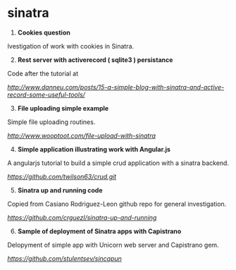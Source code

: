 sinatra
=======

1. **Cookies question**

  Ivestigation of work with cookies in Sinatra.

2. **Rest server with activerecord ( sqlite3 ) persistance**

  Code after the tutorial at

  *http://www.danneu.com/posts/15-a-simple-blog-with-sinatra-and-active-record-some-useful-tools/*

3. **File uploading simple example**

  Simple file uploading routines.

  *http://www.wooptoot.com/file-upload-with-sinatra*

4. **Simple application illustrating work with Angular.js**

  A angularjs tutorial to build a simple crud application with a sinatra backend.

  *https://github.com/twilson63/crud.git*

5. **Sinatra up and running code**

  Copied from Casiano Rodriguez-Leon github repo for general investigation.

  *https://github.com/crguezl/sinatra-up-and-running*

6. **Sample of deployment of Sinatra apps with Capistrano**

  Delopyment of simple app with Unicorn web server and Capistrano gem.

  *https://github.com/stulentsev/sincapun*
